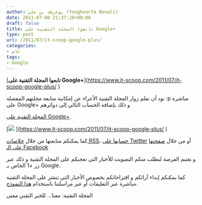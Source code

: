 ```yaml
---
author: يوغرطة بن علي (Youghourta Benali)
date: 2011-07-06 21:37:28+00:00
draft: false
title: تابعوا المجلة التقنية على Google+
type: post
url: /2011/07/it-scoop-google-plus/
categories:
- عام
tags:
- Google
---
```


[**تابعوا المجلة التقنية على Google+**](https://www.it-scoop.com/2011/07/it-scoop-google-plus/ ‎)




نود أن نعلم زوار المجلة التقنية الأعزاء عن إمكانية متابعة مجلتهم المفضلة :p مباشرة على Google+ و ذلك بإضافة الحساب التالي إلى دوائرهم




[المجلة التقنية على Google+](https://plus.google.com/115699769222774912709).




[![](http://it-scoop.com/rsc/banners/336x280.png)
](https://www.it-scoop.com/2011/07/it-scoop-google-plus/ ‎)




كما يمكنكم متابعتها من خلال [خلاصات RSS](http://feeds.feedburner.com/it-scoop/Prfa)، [حسابها على Twitter](http://twitter.com/#!/it_scoop_com) أو من خلال [صفحتها على الـ Facebook](http://www.facebook.com/ITscoopMagazine)




و نغتنم الفرصة لنطلب منكم التصويت للأخبار التي تعجبكم على المجلة التقنية و ذلك عبر زر +1 الخاص بـ Google.




كما يمكنكم إبداء آرائكم و اقتراحاتكم بخصوص الأخبار التي تنشر على المجلة التقنية مباشرة عبر التعليقات أو عبر مراسلتنا باستخدام [هذا النموذج](https://www.it-scoop.com/contact-us/).




المجلة التقنية: معنا... للخبر التقني معنى
